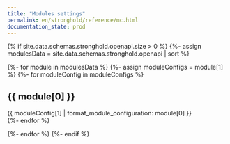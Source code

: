 ```yaml
---
title: "Modules settings"
permalink: en/stronghold/reference/mc.html
documentation_state: prod
---
```


{% if site.data.schemas.stronghold.openapi.size > 0 %}
  {%- assign modulesData = site.data.schemas.stronghold.openapi | sort  %}
  
  {%- for module in modulesData %}
    {%- assign moduleConfigs = module[1]  %}
    {%- for moduleConfig in moduleConfigs %}
  <h2>{{ module[0] }}</h2>
  <div markdown="0">
     {{ moduleConfig[1] | format_module_configuration: module[0] }}
  </div>
    {%- endfor %}
  
  {%- endfor %}
{%- endif %}
